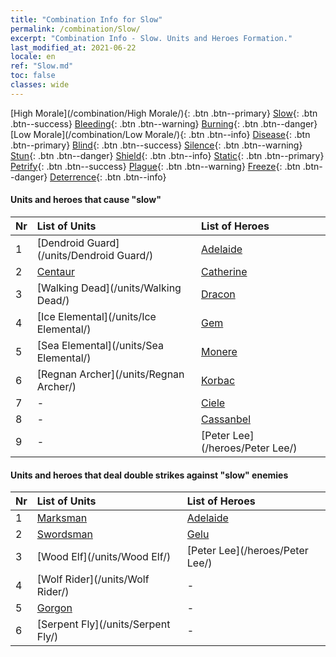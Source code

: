 ```yaml
---
title: "Combination Info for Slow"
permalink: /combination/Slow/
excerpt: "Combination Info - Slow. Units and Heroes Formation."
last_modified_at: 2021-06-22
locale: en
ref: "Slow.md"
toc: false
classes: wide
---
```


  [High Morale](/combination/High Morale/){: .btn .btn--primary} [Slow](/combination/Slow/){: .btn .btn--success} [Bleeding](/combination/Bleeding/){: .btn .btn--warning} [Burning](/combination/Burning/){: .btn .btn--danger} [Low Morale](/combination/Low Morale/){: .btn .btn--info} [Disease](/combination/Disease/){: .btn .btn--primary} [Blind](/combination/Blind/){: .btn .btn--success} [Silence](/combination/Silence/){: .btn .btn--warning} [Stun](/combination/Stun/){: .btn .btn--danger} [Shield](/combination/Shield/){: .btn .btn--info} [Static](/combination/Static/){: .btn .btn--primary} [Petrify](/combination/Petrify/){: .btn .btn--success} [Plague](/combination/Plague/){: .btn .btn--warning} [Freeze](/combination/Freeze/){: .btn .btn--danger} [Deterrence](/combination/Deterrence/){: .btn .btn--info} 


#### Units and heroes that cause \"slow\"

  | Nr |  List of Units  | List of Heroes | 
  |:---|:----------------|:---------------| 
  | 1 | [Dendroid Guard](/units/Dendroid Guard/) | [Adelaide](/heroes/Adelaide/) |
  | 2 | [Centaur](/units/Centaur/) | [Catherine](/heroes/Catherine/) |
  | 3 | [Walking Dead](/units/Walking Dead/) | [Dracon](/heroes/Dracon/) |
  | 4 | [Ice Elemental](/units/Ice Elemental/) | [Gem](/heroes/Gem/) |
  | 5 | [Sea Elemental](/units/Sea Elemental/) | [Monere](/heroes/Monere/) |
  | 6 | [Regnan Archer](/units/Regnan Archer/) | [Korbac](/heroes/Korbac/) |
  | 7 | - | [Ciele](/heroes/Ciele/) |
  | 8 | - | [Cassanbel](/heroes/Cassanbel/) |
  | 9 | - | [Peter Lee](/heroes/Peter Lee/) |


#### Units and heroes that deal double strikes against \"slow\" enemies

  | Nr |  List of Units  | List of Heroes | 
  |:---|:----------------|:---------------| 
  | 1 | [Marksman](/units/Marksman/) | [Adelaide](/heroes/Adelaide/) |
  | 2 | [Swordsman](/units/Swordsman/) | [Gelu](/heroes/Gelu/) |
  | 3 | [Wood Elf](/units/Wood Elf/) | [Peter Lee](/heroes/Peter Lee/) |
  | 4 | [Wolf Rider](/units/Wolf Rider/) | - |
  | 5 | [Gorgon](/units/Gorgon/) | - |
  | 6 | [Serpent Fly](/units/Serpent Fly/) | - |
